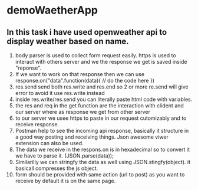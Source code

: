 # demoWaetherApp

## **In this task i have used openweather api to display weather based on name.**

 1. body parser is used to collect form request easily.
           https is used to interact with others server and we the response we    get is saved inside "reponse".
  2. If we want to work on that response then we can use    response.on("data".function(data){ // do the code here })
 3.  res.send send both res.write and res.end so 2 or more re.send will    give error to avoid it use res.write instead
 4. inside res.write/res.send you can literally paste html code with    variables.
 4. the res and req in the get function are the interaction with clident    and our server where as response we get from other server
 5. to our    server we usee https to paste in our request cutomizably
    and to    receive response.
 6. Postman help to see the incoming api response, basically it structure    in a good way posting and receiving things. Json
    awesome viwer    extension can also be used.
 7. The data we receive in the respons.on is in hexadecimal so to convert    it we have to parse it. (JSON.parse(data));
 8.  Similarilly we can stringfy the data as well using    JSON.stingfy(object). it basicall compresses the js object.
  9. form should be provided with same action (url to post) as you want to    receive by default it is on the same page.
